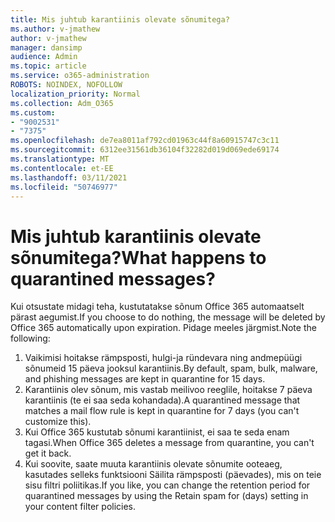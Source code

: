 ```yaml
---
title: Mis juhtub karantiinis olevate sõnumitega?
ms.author: v-jmathew
author: v-jmathew
manager: dansimp
audience: Admin
ms.topic: article
ms.service: o365-administration
ROBOTS: NOINDEX, NOFOLLOW
localization_priority: Normal
ms.collection: Adm_O365
ms.custom:
- "9002531"
- "7375"
ms.openlocfilehash: de7ea8011af792cd01963c44f8a60915747c3c11
ms.sourcegitcommit: 6312ee31561db36104f32282d019d069ede69174
ms.translationtype: MT
ms.contentlocale: et-EE
ms.lasthandoff: 03/11/2021
ms.locfileid: "50746977"
---
```

# <a name="what-happens-to-quarantined-messages"></a><span data-ttu-id="ba02d-102">Mis juhtub karantiinis olevate sõnumitega?</span><span class="sxs-lookup"><span data-stu-id="ba02d-102">What happens to quarantined messages?</span></span>

<span data-ttu-id="ba02d-103">Kui otsustate midagi teha, kustutatakse sõnum Office 365 automaatselt pärast aegumist.</span><span class="sxs-lookup"><span data-stu-id="ba02d-103">If you choose to do nothing, the message will be deleted by Office 365 automatically upon expiration.</span></span> <span data-ttu-id="ba02d-104">Pidage meeles järgmist.</span><span class="sxs-lookup"><span data-stu-id="ba02d-104">Note the following:</span></span>

1. <span data-ttu-id="ba02d-105">Vaikimisi hoitakse rämpsposti, hulgi-ja ründevara ning andmepüügi sõnumeid 15 päeva jooksul karantiinis.</span><span class="sxs-lookup"><span data-stu-id="ba02d-105">By default, spam, bulk, malware, and phishing messages are kept in quarantine for 15 days.</span></span>
2. <span data-ttu-id="ba02d-106">Karantiinis olev sõnum, mis vastab meilivoo reeglile, hoitakse 7 päeva karantiinis (te ei saa seda kohandada).</span><span class="sxs-lookup"><span data-stu-id="ba02d-106">A quarantined message that matches a mail flow rule is kept in quarantine for 7 days (you can't customize this).</span></span>
3. <span data-ttu-id="ba02d-107">Kui Office 365 kustutab sõnumi karantiinist, ei saa te seda enam tagasi.</span><span class="sxs-lookup"><span data-stu-id="ba02d-107">When Office 365 deletes a message from quarantine, you can't get it back.</span></span>
4. <span data-ttu-id="ba02d-108">Kui soovite, saate muuta karantiinis olevate sõnumite ooteaeg, kasutades selleks funktsiooni Säilita rämpsposti (päevades), mis on teie sisu filtri poliitikas.</span><span class="sxs-lookup"><span data-stu-id="ba02d-108">If you like, you can change the retention period for quarantined messages by using the Retain spam for (days) setting in your content filter policies.</span></span>
